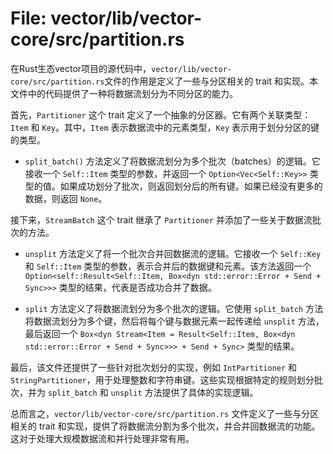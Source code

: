 # File: vector/lib/vector-core/src/partition.rs

在Rust生态vector项目的源代码中，`vector/lib/vector-core/src/partition.rs`文件的作用是定义了一些与分区相关的 trait 和实现。本文件中的代码提供了一种将数据流划分为不同分区的能力。

首先，`Partitioner` 这个 trait 定义了一个抽象的分区器。它有两个关联类型：`Item` 和 `Key`。其中，`Item` 表示数据流中的元素类型，`Key` 表示用于划分分区的键的类型。

- `split_batch()` 方法定义了将数据流划分为多个批次（batches）的逻辑。它接收一个 `Self::Item` 类型的参数，并返回一个 `Option<Vec<Self::Key>>` 类型的值。如果成功划分了批次，则返回划分后的所有键。如果已经没有更多的数据，则返回 `None`。

接下来，`StreamBatch` 这个 trait 继承了 `Partitioner` 并添加了一些关于数据流批次的方法。

- `unsplit` 方法定义了将一个批次合并回数据流的逻辑。它接收一个 `Self::Key` 和 `Self::Item` 类型的参数，表示合并后的数据键和元素。该方法返回一个 `Option<self::Result<Self::Item, Box<dyn std::error::Error + Send + Sync>>>` 类型的结果，代表是否成功合并了数据。

- `split` 方法定义了将数据流划分为多个批次的逻辑。它使用 `split_batch` 方法将数据流划分为多个键，然后将每个键与数据元素一起传递给 `unsplit` 方法，最后返回一个 `Box<dyn Stream<Item = Result<Self::Item, Box<dyn std::error::Error + Send + Sync>>> + Send + Sync>` 类型的结果。

最后，该文件还提供了一些针对批次划分的实现，例如 `IntPartitioner` 和 `StringPartitioner`，用于处理整数和字符串键。这些实现根据特定的规则划分批次，并为 `split_batch` 和 `unsplit` 方法提供了具体的实现逻辑。

总而言之，`vector/lib/vector-core/src/partition.rs` 文件定义了一些与分区相关的 trait 和实现，提供了将数据流分割为多个批次，并合并回数据流的功能。这对于处理大规模数据流和并行处理非常有用。

